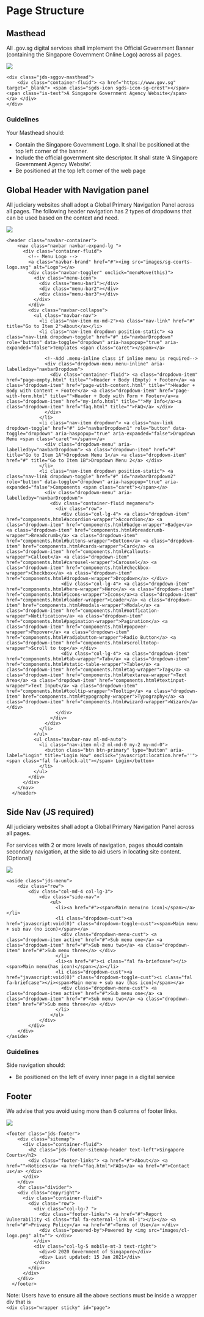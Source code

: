 # Page Structure

## Masthead

All .gov.sg digital services shall implement the Official Government Banner \(containing the Singapore Government Online Logo\) across all pages.

![](../.gitbook/assets/image%20%2821%29.png)

```text
<div class="jds-sggov-masthead">
    <div class="container-fluid"> <a href="https://www.gov.sg" target="_blank"> <span class="sgds-icon sgds-icon-sg-crest"></span> <span class="is-text">A Singapore Government Agency Website</span> </a> </div>
</div>
```

### Guidelines

Your Masthead should:

* Contain the Singapore Government Logo. It shall be positioned at the top left corner of the banner.
* Include the official government site descriptor. It shall state ‘A Singapore Government Agency Website’.
* Be positioned at the top left corner of the web page

## Global Header with Navigation panel

All judiciary websites shall adopt a Global Primary Navigation Panel across all pages. The following header navigation has 2 types of dropdowns that can be used based on the context and need.

![](../.gitbook/assets/image%20%2850%29.png)

```text
<header class="navbar-container">
    <nav class="navbar navbar-expand-lg ">
      <div class="container-fluid"> 
        <!-- Menu Logo --> 
        <a class="navbar-brand" href="#"><img src="images/sg-courts-logo.svg" alt="Logo"></a>
        <div class="navbar-toggler" onclick="menuMove(this)">
          <div class="menu-icon">
            <div class="menu-bar1"></div>
            <div class="menu-bar2"></div>
            <div class="menu-bar3"></div>
          </div>
        </div>
        <div class="navbar-collapse">
          <ul class="navbar-nav">
            <li class="nav-item mx-md-2"><a class="nav-link" href="#" title="Go to Item 2">About</a></li>
            <li class="nav-item dropdown position-static"> <a class="nav-link dropdown-toggle" href="#" id="navbarDropdown" role="button" data-toggle="dropdown" aria-haspopup="true" aria-expanded="false">Templates <span class="caret"></span></a> 
              
              <!--Add .menu-inline class if inline menu is required-->
              <div class="dropdown-menu menu-inline" aria-labelledby="navbarDropdown">
                <div class="container-fluid"> <a class="dropdown-item" href="page-empty.html" title="">Header + Body (Empty) + Footer</a> <a class="dropdown-item" href="page-with-content.html" title="">Header + Body with Content + Footer</a> <a class="dropdown-item" href="page-with-form.html" title="">Header + Body with Form + Footer</a><a class="dropdown-item" href="my-info.html" title="">My Info</a><a class="dropdown-item" href="faq.html" title="">FAQ</a> </div>
              </div>
            </li>
            <li class="nav-item dropdown"> <a class="nav-link dropdown-toggle" href="#" id="navbarDropdown1" role="button" data-toggle="dropdown" aria-haspopup="true" aria-expanded="false">Dropdown Menu <span class="caret"></span></a>
              <div class="dropdown-menu" aria-labelledby="navbarDropdown"> <a class="dropdown-item" href="#" title="Go to Item 1A">Dropdown Menu 1</a> <a class="dropdown-item" href="#" title="Go to Item 1B">Dropdown Menu 2</a> </div>
            </li>
            <li class="nav-item dropdown position-static"> <a class="nav-link dropdown-toggle" href="#" id="navbarDropdown2" role="button" data-toggle="dropdown" aria-haspopup="true" aria-expanded="false">Components <span class="caret"></span></a>
              <div class="dropdown-menu" aria-labelledby="navbarDropdown">
                <div class="container-fluid megamenu">
                  <div class="row">
                    <div class="col-lg-4"> <a class="dropdown-item" href="components.html#accordion-wrapper">Accordion</a> <a class="dropdown-item" href="components.html#badge-wrapper">Badge</a> <a class="dropdown-item" href="components.html#breadcrumb-wrapper">Breadcrumb</a> <a class="dropdown-item" href="components.html#buttons-wrapper">Button</a> <a class="dropdown-item" href="components.html#cards-wrapper">Card</a> <a class="dropdown-item" href="components.html#callouts-wrapper">Callout</a> <a class="dropdown-item" href="components.html#carousel-wrapper">Carousel</a> <a class="dropdown-item" href="components.html#checkbox-wrapper">Checkbox</a> <a class="dropdown-item" href="components.html#dropdown-wrapper">Dropdown</a> </div>
                    <div class="col-lg-4"> <a class="dropdown-item" href="components.html#hero-wrapper">Hero</a> <a class="dropdown-item" href="components.html#icons-wrapper">Icons</a><a class="dropdown-item" href="components.html#loader-wrapper">Loader</a> <a class="dropdown-item" href="components.html#modals-wrapper">Modal</a> <a class="dropdown-item" href="components.html#notfication-wrapper">Notification</a> <a class="dropdown-item" href="components.html#pagination-wrapper">Pagination</a> <a class="dropdown-item" href="components.html#popover-wrapper">Popover</a> <a class="dropdown-item" href="components.html#radiobutton-wrapper">Radio Button</a> <a class="dropdown-item" href="components.html#scrolltotop-wrapper">Scroll to top</a> </div>
                    <div class="col-lg-4"> <a class="dropdown-item" href="components.html#tab-wrapper">Tab</a> <a class="dropdown-item" href="components.html#static-table-wrapper">Table</a> <a class="dropdown-item" href="components.html#tag-wrapper">Tag</a> <a class="dropdown-item" href="components.html#textarea-wrapper">Text Area</a> <a class="dropdown-item" href="components.html#textinput-wrapper">Text Input</a> <a class="dropdown-item" href="components.html#tooltip-wrapper">Tooltip</a> <a class="dropdown-item" href="components.html#typography-wrapper">Typography</a> <a class="dropdown-item" href="components.html#wizard-wrapper">Wizard</a> </div>
                  </div>
                </div>
              </div>
            </li>
          </ul>
          <ul class="navbar-nav ml-md-auto">
            <li class="nav-item ml-2 ml-md-0 my-2 my-md-0">
              <button class="btn btn-primary" type="button" aria-label="Login" title="Login Now" onclick="javascript:location.href=''"><span class="fal fa-unlock-alt"></span> Login</button>
            </li>
          </ul>
        </div>
      </div>
    </nav>
  </header>
```

## Side Nav \(JS required\)

All judiciary websites shall adopt a Global Primary Navigation Panel across all pages.

For services with 2 or more levels of navigation, pages should contain secondary navigation, at the side to aid users in locating site content. \(Optional\)

![](../.gitbook/assets/image%20%2853%29.png)

```text
<aside class="jds-menu">
    <div class="row">
        <div class="col-md-4 col-lg-3">
            <div class="side-nav">
                <ul>
                  <li><a href="#"><span>Main menu(no icon)</span></a></li>
                  <li class="dropdown-cust"><a href="javascript:void(0)" class="dropdown-toggle-cust"><span>Main menu + sub nav (no icon)</span></a>
                    <div class="dropdown-menu-cust"> <a class="dropdown-item active" href="#">Sub menu one</a> <a class="dropdown-item" href="#">Sub menu two</a> <a class="dropdown-item" href="#">Sub menu three</a> </div>
                  </li>
                  <li><a href="#"><i class="fal fa-briefcase"></i><span>Main menu(has icon)</span></a></li>
                  <li class="dropdown-cust"><a href="javascript:void(0)" class="dropdown-toggle-cust"><i class="fal fa-briefcase"></i><span>Main menu + sub nav (has icon)</span></a>
                    <div class="dropdown-menu-cust"> <a class="dropdown-item active" href="#">Sub menu one</a> <a class="dropdown-item" href="#">Sub menu two</a> <a class="dropdown-item" href="#">Sub menu three</a> </div>
                  </li>
                </ul>
            </div>
        </div>
    </div>
</aside>
```

### Guidelines

Side navigation should:

* Be positioned on the left of every inner page in a digital service

## Footer

We advise that you avoid using more than 6 columns of footer links.

![](../.gitbook/assets/image%20%2861%29.png)

```text
<footer class="jds-footer">
    <div class="sitemap">
      <div class="container-fluid">
        <h2 class="jds-footer-sitemap-header text-left">Singapore Courts</h2>
        <div class="footer-links"> <a href="#">About</a> <a href="">Notices</a> <a href="faq.html">FAQs</a> <a href="#">Contact us</a> </div>
      </div>
    </div>
    <hr class="divider">
    <div class="copyright">
      <div class="container-fluid">
        <div class="row">
          <div class="col-lg-7 ">
            <div class="footer-links"> <a href="#">Report Vulnerability <i class="fal fa-external-link ml-1"></i></a> <a href="#">Privacy Policy</a> <a href="#">Terms of Use</a> </div>
            <div class="powered-by">Powered by <img src="images/cl-logo.png" alt=""> </div>
          </div>
          <div class="col-lg-5 mobile-mt-3 text-right">
            <div>© 2020 Government of Singapore</div>
            <div> Last updated: 15 Jan 2021</div>
          </div>
        </div>
      </div>
    </div>
  </footer>
```

Note: Users have to ensure all the above sections must be inside a wrapper div that is   
`<div class="wrapper sticky" id="page">`

